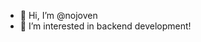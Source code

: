 - 👋 Hi, I’m @nojoven
- 👀 I’m interested in backend development!



<!---
nojoven/nojoven is a ✨ special ✨ repository because I went from being a nurse aid to a backend developer.
--->
